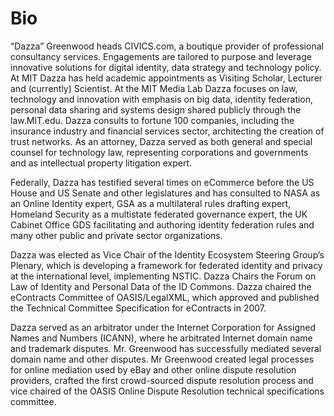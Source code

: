 # Bio

“Dazza” Greenwood heads CIVICS.com, a boutique provider of professional consultancy services. Engagements are tailored to purpose and leverage innovative solutions for digital identity, data strategy and technology policy. At MIT Dazza has held academic appointments as Visiting Scholar, Lecturer and (currently) Scientist. At the MIT Media Lab Dazza focuses on law, technology and innovation with emphasis on big data, identity federation, personal data sharing and systems design shared publicly through the law.MIT.edu. Dazza consults to fortune 100 companies, including the insurance industry and financial services sector, architecting the creation of trust networks. As an attorney, Dazza served as both general and special counsel for technology law, representing corporations and governments and as intellectual property litigation expert.

Federally, Dazza has testified several times on eCommerce before the US House and US Senate and other legislatures and has consulted to NASA as an Online Identity expert, GSA as a multilateral rules drafting expert, Homeland Security as a multistate federated governance expert, the UK Cabinet Office GDS facilitating and authoring identity federation rules and many other public and private sector organizations.

Dazza was elected as Vice Chair of the Identity Ecosystem Steering Group’s Plenary, which is developing a framework for federated identity and privacy at the international level, implementing NSTIC. Dazza Chairs the Forum on Law of Identity and Personal Data of the ID Commons. Dazza chaired the eContracts Committee of OASIS/LegalXML, which approved and published the Technical Committee Specification for eContracts in 2007.

Dazza served as an arbitrator under the Internet Corporation for Assigned Names and Numbers (ICANN), where he arbitrated Internet domain name and trademark disputes. Mr. Greenwood has successfully mediated several domain name and other disputes. Mr Greenwood created legal processes for online mediation used by eBay and other online dispute resolution providers, crafted the first crowd-sourced dispute resolution process and vice chaired of the OASIS Online Dispute Resolution technical specifications committee.
